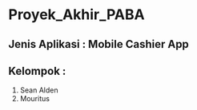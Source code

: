 # Proyek_Akhir_PABA
## Jenis Aplikasi : Mobile Cashier App
## Kelompok : 
1. Sean Alden
2. Mouritus
